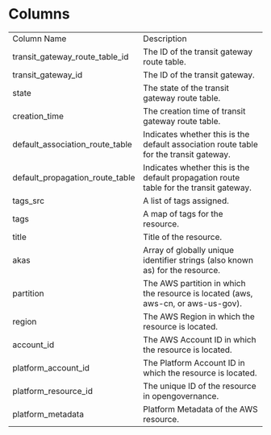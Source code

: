 # Columns  

<table>
	<tr><td>Column Name</td><td>Description</td></tr>
	<tr><td>transit_gateway_route_table_id</td><td>The ID of the transit gateway route table.</td></tr>
	<tr><td>transit_gateway_id</td><td>The ID of the transit gateway.</td></tr>
	<tr><td>state</td><td>The state of the transit gateway route table.</td></tr>
	<tr><td>creation_time</td><td>The creation time of transit gateway route table.</td></tr>
	<tr><td>default_association_route_table</td><td>Indicates whether this is the default association route table for the transit gateway.</td></tr>
	<tr><td>default_propagation_route_table</td><td>Indicates whether this is the default propagation route table for the transit gateway.</td></tr>
	<tr><td>tags_src</td><td>A list of tags assigned.</td></tr>
	<tr><td>tags</td><td>A map of tags for the resource.</td></tr>
	<tr><td>title</td><td>Title of the resource.</td></tr>
	<tr><td>akas</td><td>Array of globally unique identifier strings (also known as) for the resource.</td></tr>
	<tr><td>partition</td><td>The AWS partition in which the resource is located (aws, aws-cn, or aws-us-gov).</td></tr>
	<tr><td>region</td><td>The AWS Region in which the resource is located.</td></tr>
	<tr><td>account_id</td><td>The AWS Account ID in which the resource is located.</td></tr>
	<tr><td>platform_account_id</td><td>The Platform Account ID in which the resource is located.</td></tr>
	<tr><td>platform_resource_id</td><td>The unique ID of the resource in opengovernance.</td></tr>
	<tr><td>platform_metadata</td><td>Platform Metadata of the AWS resource.</td></tr>
</table>